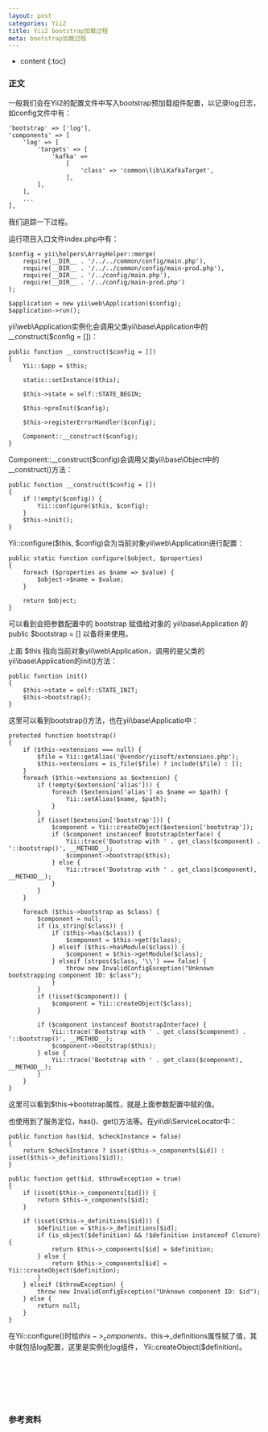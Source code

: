 ```yaml
---
layout: post
categories: Yii2
title: Yii2 bootstrap加载过程
meta: bootstrap加载过程
---
```

* content
{:toc}

### 正文

一般我们会在Yii2的配置文件中写入bootstrap预加载组件配置，以记录log日志，如config文件中有：
```
'bootstrap' => ['log'],
'components' => [
    'log' => [
        'targets' => [
            'kafka' =>
                [
                    'class' => 'common\lib\LKafkaTarget',
                ],
        ],
    ],
    ...
],
```

我们追踪一下过程。

运行项目入口文件index.php中有：
```
$config = yii\helpers\ArrayHelper::merge(
    require(__DIR__ . '/../../common/config/main.php'),
    require(__DIR__ . '/../../common/config/main-prod.php'),
    require(__DIR__ . '/../config/main.php'),
    require(__DIR__ . '/../config/main-prod.php')
);

$application = new yii\web\Application($config);
$application->run();
```

yii\web\Application实例化会调用父类yii\base\Application中的 __construct($config = [])：
```
public function __construct($config = [])
{
    Yii::$app = $this;
    
    static::setInstance($this);

    $this->state = self::STATE_BEGIN;

    $this->preInit($config);

    $this->registerErrorHandler($config);

    Component::__construct($config);
}
```

Component::__construct($config)会调用父类yii\base\Object中的__construct()方法：
```
public function __construct($config = [])
{
    if (!empty($config)) {
        Yii::configure($this, $config);
    }
    $this->init();
}
```

Yii::configure($this, $config)会为当前对象yii\web\Application进行配置：
```
public static function configure($object, $properties)
{
    foreach ($properties as $name => $value) {
        $object->$name = $value;
    }

    return $object;
}
```

可以看到会把参数配置中的 bootstrap 赋值给对象的 yii\base\Application 的 public $bootstrap = [] 以备将来使用。 

上面 $this 指向当前对象yii\web\Application，调用的是父类的yii\base\Application的init()方法：
```
public function init()
{
    $this->state = self::STATE_INIT;
    $this->bootstrap();
}
```

这里可以看到bootstrap()方法，也在yii\base\Applicatio中：
```
protected function bootstrap()
{
    if ($this->extensions === null) {
        $file = Yii::getAlias('@vendor/yiisoft/extensions.php');
        $this->extensions = is_file($file) ? include($file) : [];
    }
    foreach ($this->extensions as $extension) {
        if (!empty($extension['alias'])) {
            foreach ($extension['alias'] as $name => $path) {
                Yii::setAlias($name, $path);
            }
        }
        if (isset($extension['bootstrap'])) {
            $component = Yii::createObject($extension['bootstrap']);
            if ($component instanceof BootstrapInterface) {
                Yii::trace('Bootstrap with ' . get_class($component) . '::bootstrap()', __METHOD__);
                $component->bootstrap($this);
            } else {
                Yii::trace('Bootstrap with ' . get_class($component), __METHOD__);
            }
        }
    }

    foreach ($this->bootstrap as $class) {
        $component = null;
        if (is_string($class)) {
            if ($this->has($class)) {
                $component = $this->get($class);
            } elseif ($this->hasModule($class)) {
                $component = $this->getModule($class);
            } elseif (strpos($class, '\\') === false) {
                throw new InvalidConfigException("Unknown bootstrapping component ID: $class");
            }
        }
        if (!isset($component)) {
            $component = Yii::createObject($class);
        }

        if ($component instanceof BootstrapInterface) {
            Yii::trace('Bootstrap with ' . get_class($component) . '::bootstrap()', __METHOD__);
            $component->bootstrap($this);
        } else {
            Yii::trace('Bootstrap with ' . get_class($component), __METHOD__);
        }
    }
}
```

这里可以看到$this->bootstrap属性，就是上面参数配置中赋的值。

也使用到了服务定位，has()、get()方法等。在yii\di\ServiceLocator中：
```
public function has($id, $checkInstance = false)
{
    return $checkInstance ? isset($this->_components[$id]) : isset($this->_definitions[$id]);
}

public function get($id, $throwException = true)
{
    if (isset($this->_components[$id])) {
        return $this->_components[$id];
    }

    if (isset($this->_definitions[$id])) {
        $definition = $this->_definitions[$id];
        if (is_object($definition) && !$definition instanceof Closure) {
            return $this->_components[$id] = $definition;
        } else {
            return $this->_components[$id] = Yii::createObject($definition);
        }
    } elseif ($throwException) {
        throw new InvalidConfigException("Unknown component ID: $id");
    } else {
        return null;
    }
}
```

在Yii::configure()时给$this->_components、$this->_definitions属性赋了值，其中就包括log配置，这里是实例化log组件，
Yii::createObject($definition)。

<br/><br/><br/><br/><br/>
### 参考资料



